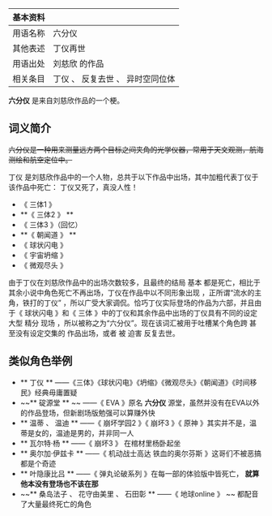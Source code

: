 |  **基本资料**  ||
|---|---|
|用语名称  |  六分仪   |
|其他表述  |  丁仪再世   |
|用语出处  |  刘慈欣  的作品   |
|相关条目  |  丁仪  、  反复去世  、  异时空同位体   |
  
**六分仪** 是来自刘慈欣作品的一个梗。

##  词义简介

~~六分仪是一种用来测量远方两个目标之间夹角的光学仪器，常用于天文观测，航海测绘和航空定位中。~~

丁仪  是刘慈欣作品中的一个人物，总共于以下作品中出场，其中加粗代表丁仪于该作品中死亡：  丁仪又死了，真没人性！

  * 《  三体1  》 
  * **《 三体2  》 **
  * 《  三体3  》（回忆） 
  * **《 朝闻道  》 **
  * 《  球状闪电  》 
  * 《  宇宙坍缩  》 
  * 《  微观尽头  》 

由于丁仪在刘慈欣作品中的出场次数较多，且最终的结局  基本  都是死亡，相比于其余小说中角色死亡不再出场，丁仪在作品中以不同形象出现
，正所谓“流水的主角，铁打的丁仪”  ，所以广受大家调侃。恰巧丁仪实际登场的作品为六部，并且由于《  球状闪电  》和《  三体
》中的丁仪和其余作品中出场的丁仪具有不同的设定  大型  精分  现场  ，所以被称之为“六分仪”。现在该词汇被用于吐槽某个角色跨  甚至没有设定交集的
作品出场，或者  被  迫害  反复去世。

##  类似角色举例

  * ** 丁仪  ** ——《三体》《球状闪电》《坍缩》《微观尽头》《朝闻道》《时间移民》经典毋庸置疑 
  * ~~** 碇源堂  ** ~~ ——《  EVA  》原名 **六分仪** 源堂，虽然并没有在EVA以外的作品登场，但新剧场版勉强可以算赚外快 
  * ** 温蒂  、  温迪  ** ——《  崩坏学园2  》《  崩坏3  》《  原神  》其实并不是，温蒂是女的，温迪是男的，并非同一人 
  * ** 瓦尔特·杨  ** ——《  崩坏3  》  在棺材里杨卧起坐 
  * ** 奥尔加·伊兹卡  ** ——《  机动战士高达 铁血的奥尔芬斯  》这哥们不被恶搞都是个奇迹 
  * ** 叶隐康比吕  ** ——《  弹丸论破系列  》在每一部的体验版中皆死亡， **就算他本没有登场也不该在那**
  * ~~** 桑岛法子  、  花守由美里  、  石田彰  ** ——《  地球online  》 ~~ 都配音了大量最终死亡的角色 
